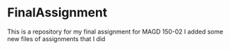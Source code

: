 # FinalAssignment
This is a repository for my final assignment for MAGD 150-02
I added some new files of assignments that I did
